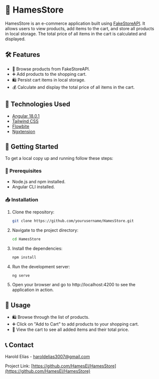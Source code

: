 # 🛒 HamesStore

HamesStore is an e-commerce application built using [FakeStoreAPI](https://fakestoreapi.com/). It allows users to view products, add items to the cart, and store all products in local storage. The total price of all items in the cart is calculated and displayed.

## 🛠️ Features

- 👀 Browse products from FakeStoreAPI.
- ➕ Add products to the shopping cart.
- 🛍️ Persist cart items in local storage.
- 💰 Calculate and display the total price of all items in the cart.

## 🔧 Technologies Used

- [Angular 18.0.1](https://angular.io/)
- [Tailwind CSS](https://tailwindcss.com/)
- [Flowbite](https://flowbite.com/)
- [Ngxtension](https://ngxtension.io/)

## 🚀 Getting Started

To get a local copy up and running follow these steps:

### 🎯 Prerequisites

- Node.js and npm installed.
- Angular CLI installed.

### 📥 Installation

1. Clone the repository:

   ```bash
   git clone https://github.com/yourusername/HamesStore.git

2. Navigate to the project directory:

    ```bash
    cd HamesStore

3. Install the dependencies:

    ```bash
    npm install

4. Run the development server:

    ```bash
    ng serve

5. Open your browser and go to http://localhost:4200 to see the application in action.

## 👀 Usage

- 🛍️ Browse through the list of products.
- ➕ Click on "Add to Cart" to add products to your shopping cart.
- 🛒 View the cart to see all added items and their total price.

## 📞 Contact

Harold Elías - haroldelias3007@gmail.com

Project Link: [https://github.com/HamesEl/HamesStore](https://github.com/HamesEl/HamesStore)
